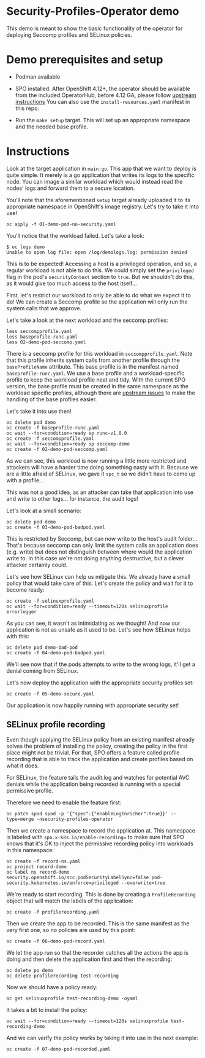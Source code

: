 # Security-Profiles-Operator demo

This demo is meant to show the basic functionality of the operator for
deploying Seccomp profiles and SELinux policies.

# Demo prerequisites and setup

* Podman available

* SPO installed. After OpenShift 4.12+, the operator should be available
  from the included OperatorHub, before 4.12 GA, please follow [upstream instructions](https://github.com/kubernetes-sigs/security-profiles-operator/blob/main/installation-usage.md#openshift)
  You can also use the `install-resources.yaml` manifest in this repo.

* Run the `make setup` target. This will set up an appropriate namespace and
  the needed base profile.

# Instructions

Look at the target application in `main.go`. This app that we want to deploy is
quite simple. It merely is a go application that writes its logs to the
specific node. You can image a similar workload which would instead read the
nodes' logs and forward them to a secure location.

You'll note that the aforementioned `setup` target already uploaded it to its
appropriate namespace in OpenShift's image registry. Let's try to take it into
use!

```
oc apply -f 01-demo-pod-no-security.yaml
```

You'll notice that the workload failed. Let's take a look:

```
$ oc logs demo
Unable to open log file: open /log/demologs.log: permission denied
```

This is to be expected! Accessing a host is a privileged operation, and so, a
regular workload is not able to do this. We could simply set the `privileged`
flag in the pod's `securityContext` section to `true`. But we shouldn't do
this, as it would give too much access to the host itself...

First, let's restrict our workload to only be able to do what we expect it to
do! We can create a Seccomp profile so the application will only run the system
calls that we approve.

Let's take a look at the next workload and the seccomp profiles:

```
less seccompprofile.yaml
less baseprofile-runc.yaml
less 02-demo-pod-seccomp.yaml
```

There is a seccomp profile for this workload in `seccompprofile.yaml`.
Note that this profile inherits system calls from another profile
through the `baseProfileName` attribute. This base profile is in the
manifest named `baseprofile-runc.yaml`. We use a base profile and a
workload-specific profile to keep the workload profile neat and tidy. With
the current SPO version, the base profile must be created in the same
namespace as the workload specific profiles, although there are [upstream
issues](https://github.com/kubernetes-sigs/security-profiles-operator/issues/1313)
to make the handling of the base profiles easier.

Let's take it into use then!

```
oc delete pod demo
oc create -f baseprofile-runc.yaml
oc wait --for=condition=ready sp runc-v1.0.0
oc create -f seccompprofile.yaml
oc wait --for=condition=ready sp seccomp-demo
oc create -f 02-demo-pod-seccomp.yaml
```

As we can see, this workload is now running a little more restricted and
attackers will have a harder time doing something nasty with it. Because we are
a little afraid of SELinux, we gave it `spc_t` so we didn't have to come up
with a profile...

This was not a good idea, as an attacker can take that application into use and
write to other logs... for instance, the audit logs!

Let's look at a small scenario:

```
oc delete pod demo
oc create -f 03-demo-pod-badpod.yaml
```

This is restricted by Seccomp, but can now write to the host's audit folder...
That's because seccomp can only limit the system calls an application does
(e.g. write) but does not distinguish between where would the application
write to.
In this case we're not doing anything destructive, but a clever attacker
certainly could.

Let's see how SELinux can help us mitigate this. We already have a small
policy that would take care of this. Let's create the policy and wait for it
to become ready:

```
oc create -f selinuxprofile.yaml
oc wait --for=condition=ready --timeout=120s selinuxprofile errorlogger
```

As you can see, it wasn't as intimidating as we thought! And now our
application is not as unsafe as it used to be. Let's see how SELinux helps with
this:

```
oc delete pod demo-bad-pod
oc create -f 04-demo-pod-badpod.yaml
```

We'll see now that if the pods attempts to write to the wrong logs, it'll get a
denial coming from SELinux.

Let's now deploy the application with the appropriate security profiles set:

```
oc create -f 05-demo-secure.yaml
```

Our application is now happily running with appropriate security set!

## SELinux profile recording

Even though applying the SELinux policy from an existing manifest already
solves the problem of installing the policy, creating the policy in the
first place might not be trivial. For that, SPO offers a feature called
profile recording that is able to track the application and create profiles
based on what it does.

For SELinux, the feature tails the audit.log and watches for potential
AVC denials while the application being recorded is running with a special
permissive profile.

Therefore we need to enable the feature first:
```
oc patch spod spod -p '{"spec":{"enableLogEnricher":true}}' --type=merge -nsecurity-profiles-operator
```

Then we create a namespace to record the application at. This namespace is labeled
with `spo.x-k8s.io/enable-recording=` to make sure that SPO knows that it's OK
to inject the permissive recording policy into workloads in this namespace:
```
oc create -f record-ns.yaml
oc project record-demo
oc label ns record-demo security.openshift.io/scc.podSecurityLabelSync=false pod-security.kubernetes.io/enforce=privileged --overwrite=true
```

We're ready to start recording. This is done by creating a `ProfileRecording`
object that will match the labels of the application:
```
oc create -f profilerecording.yaml
```

Then we create the app to be recorded. This is the same manifest as the very first
one, so no policies are used by this point:
```
oc create -f 06-demo-pod-record.yaml
```

We let the app run so that the recorder catches all the actions the app is doing
and then delete the application first and then the recording:
```
oc delete po demo
oc delete profilerecording test-recording
```

Now we should have a policy ready:
```
oc get selinuxprofile test-recording-demo -oyaml
```
It takes a bit to install the policy:
```
oc wait --for=condition=ready --timeout=120s selinuxprofile test-recording-demo
```

And we can verify the policy works by taking it into use in the next example:
```
oc create -f 07-demo-pod-recorded.yaml
```

